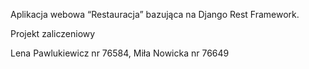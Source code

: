 Aplikacja webowa “Restauracja” bazująca na Django Rest Framework.


Projekt zaliczeniowy

Lena Pawlukiewicz nr 76584, Miła Nowicka nr 76649
